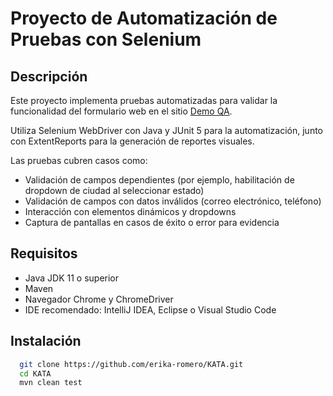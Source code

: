 # Proyecto de Automatización de Pruebas con Selenium

## Descripción

Este proyecto implementa pruebas automatizadas para validar la funcionalidad del formulario web en el sitio [Demo QA](https://demoqa.com/automation-practice-form).

Utiliza Selenium WebDriver con Java y JUnit 5 para la automatización, junto con ExtentReports para la generación de reportes visuales.  

Las pruebas cubren casos como:  
- Validación de campos dependientes (por ejemplo, habilitación de dropdown de ciudad al seleccionar estado)  
- Validación de campos con datos inválidos (correo electrónico, teléfono)  
- Interacción con elementos dinámicos y dropdowns
- Captura de pantallas en casos de éxito o error para evidencia  

## Requisitos

- Java JDK 11 o superior  
- Maven
- Navegador Chrome y ChromeDriver
- IDE recomendado: IntelliJ IDEA, Eclipse o Visual Studio Code  

## Instalación

```bash
  git clone https://github.com/erika-romero/KATA.git
  cd KATA
  mvn clean test
```
